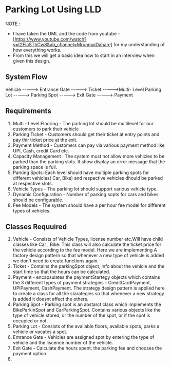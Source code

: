 # Parking Lot Using LLD 
NOTE :
- I have taken the UML and the code from youtube - [https://www.youtube.com/watch?v=t2FiaSThCw8&ab_channel=MrunmaiDahare] for my understanding of how everything works.
- From this we will get a basic idea how to start in an interview when given this design.

## System Flow
 Vehicle -----> Entrance Gate -----> Ticket ----->Multi- Level Parking Lot -----> Parking Spot -----> Exit Gate -----> Payment 

## Requirements
1. Multi - Level Flooring - The parking lot should be multilevel for our customers to park their vehicle 
2. Parking Ticket - Customers should get their ticket at entry points and pay thir ticket price at the exit.
3. Payment Method - Customers can pay via various payment method like UPI, Cash, credit Card etc.
4. Capacity Management : The system must not allow more vehicles to be parked than the parking slots. It show display an error message that the parking space is full.
5. Parking Spots: Each level should have multiple parking spots for different vehicles( Car, Bike) and respective vehicles dhould be parked at respective slots.
6. Vehicle Types - The parking lot should support various vehicle type.
7. Dynamic Configuration - Number of parking sopts for cars and bikes should be configurable.
8. Fee Models - The system should have a per hour fee model for different types of vehicles.

## Classes Requuired 
1. Vehicle - Consists of Vehicle Types, license number etc.Will have child classes like Car , Bike. This class will also calculate the ticket price for the vehicle according to the fee model. Here we are implementing A factory design pattern so that whenever a new type of vehicle is added we don't need to create functions again.
2. Ticket - Contains the parkingSpot object, info about the vehicle and the start time so that the hours can be calculated.
3. Payment - encapsulates the paymentStartegy objects which contains the 3 different types of payment strategies - CreditCardPayment, UPIPayment, CashPayment. The strategy design pattern is applied here to create a class for all the starategies so that whenever a new strategy is added it doesnt affect the others.
4. Parking Spot - Parking spot is an abstarct class which implements the BikeParkinSpot and CarParkingSpot. Contains various objects like the type of vehicle stored, or the number of the spot, or if the spot is occupied or not.
5. Parking Lot - Consists of the available floors, available spots, parks a vehicle or vacates a spot. 
6. Entrance Gate - Vehicles are assigned spot by entering the type of vehicle and the liscence number of the vehicle.
7. Exit Gate - Calculate the hours spent, the parking fee and chooses the payment option.
8. 